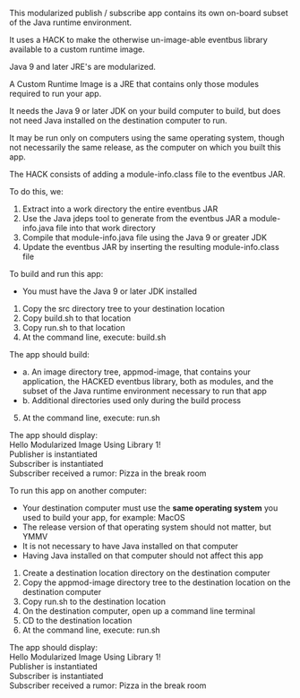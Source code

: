 This modularized publish / subscribe app contains its own on-board subset of the Java runtime environment.

It uses a HACK to make the otherwise un-image-able eventbus library available to a custom runtime image.

Java 9 and later JRE's are modularized.

A Custom Runtime Image is a JRE that contains only those modules required to run your app.

It needs the Java 9 or later JDK on your build computer to build, but does not need Java installed on the destination computer to run.

It may be run only on computers using the same operating system, though not necessarily the same release, as the computer on which you built this app.

The HACK consists of adding a module-info.class file to the eventbus JAR.

To do this, we:

1. Extract into a work directory the entire eventbus JAR 
2. Use the Java jdeps tool to generate from the eventbus JAR a module-info.java file into that work directory
3. Compile that module-info.java file using the Java 9 or greater JDK
4. Update the eventbus JAR by inserting the resulting module-info.class file

To build and run this app:

- You must have the Java 9 or later JDK installed

1. Copy the src directory tree to your destination location
2. Copy build.sh to that location
3. Copy run.sh to that location
4. At the command line, execute: build.sh

The app should build:

* a. An image directory tree, appmod-image, that contains your application, the HACKED eventbus library, both as modules, and the subset of the Java runtime environment necessary to run that app
* b. Additional directories used only during the build process

5. At the command line, execute: run.sh

The app should display:  
Hello Modularized Image Using Library 1!  
Publisher is instantiated  
Subscriber is instantiated  
Subscriber received a rumor: Pizza in the break room  

To run this app on another computer:

- Your destination computer must use the **same operating system** you used to build your app, for example:  MacOS
- The release version of that operating system should not matter, but YMMV
- It is not necessary to have Java installed on that computer
- Having Java installed on that computer should not affect this app

1. Create a destination location directory on the destination computer
2. Copy the appmod-image directory tree to the destination location on the destination computer
4. Copy run.sh to the destination location
5. On the destination computer, open up a command line terminal
6. CD to the destination location
7. At the command line, execute: run.sh

The app should display:  
Hello Modularized Image Using Library 1!  
Publisher is instantiated  
Subscriber is instantiated  
Subscriber received a rumor: Pizza in the break room  

